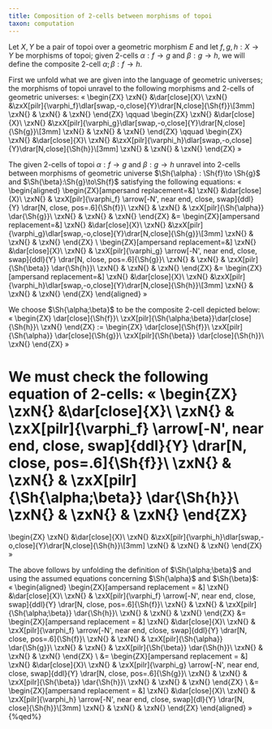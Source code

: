 ```yaml
---
title: Composition of 2-cells between morphisms of topoi
taxon: computation
---
```


Let $X,Y$ be a pair of topoi over a geometric morphism $E$ and let $f,g,h : X\to Y$ be morphisms of topoi; given 2-cells $\alpha : f \to g$ and $\beta : g \to h$, we will define the composite 2-cell $\alpha;\beta : f \to h$.

First we unfold what we are given into the language of geometric universes; the morphisms of topoi unravel to the following morphisms and 2-cells of geometric universes:
«
\begin{ZX}
\zxN{} &\dar[close]{X}\\
\zxN{} &\zxX[pilr]{\varphi_f}\dlar[swap,-o,close]{Y}\drar[N,close]{\Sh{f}}\\[3mm]
\zxN{} & \zxN{} & \zxN{}
\end{ZX}
\qquad
\begin{ZX}
\zxN{} &\dar[close]{X}\\
\zxN{} &\zxX[pilr]{\varphi_g}\dlar[swap,-o,close]{Y}\drar[N,close]{\Sh{g}}\\[3mm]
\zxN{} & \zxN{} & \zxN{}
\end{ZX}
\qquad
\begin{ZX}
\zxN{} &\dar[close]{X}\\
\zxN{} &\zxX[pilr]{\varphi_h}\dlar[swap,-o,close]{Y}\drar[N,close]{\Sh{h}}\\[3mm]
\zxN{} & \zxN{} & \zxN{}
\end{ZX}
»

The given 2-cells of topoi $\alpha:f\to g$ and $\beta : g \to h$ unravel into 2-cells between morphisms of geometric universe $\Sh{\alpha} : \Sh{f}\to \Sh{g}$ and $\Sh{\beta}:\Sh{g}\to\Sh{f}$ satisfying the following equations:
«
\begin{aligned}
\begin{ZX}[ampersand replacement=\&]
  \zxN{} \&\dar[close]{X}\\
   \zxN{} \& \zxX[pilr]{\varphi_f} \arrow[-N', near end, close, swap]{ddl}{Y} \drar[N, close, pos=.6]{\Sh{f}}\\
   \zxN{} \& \zxN{} \& \zxX[pilr]{\Sh{\alpha}} \dar{\Sh{g}}\\
   \zxN{} \& \zxN{} \& \zxN{}
\end{ZX}
&=
\begin{ZX}[ampersand replacement=\&]
  \zxN{} \&\dar[close]{X}\\
  \zxN{} \&\zxX[pilr]{\varphi_g}\dlar[swap,-o,close]{Y}\drar[N,close]{\Sh{g}}\\[3mm]
  \zxN{} \& \zxN{} \& \zxN{}
\end{ZX}
\\
\begin{ZX}[ampersand replacement=\&]
  \zxN{} \&\dar[close]{X}\\
  \zxN{} \& \zxX[pilr]{\varphi_g} \arrow[-N', near end, close, swap]{ddl}{Y} \drar[N, close, pos=.6]{\Sh{g}}\\
  \zxN{} \& \zxN{} \& \zxX[pilr]{\Sh{\beta}} \dar{\Sh{h}}\\
  \zxN{} \& \zxN{} \& \zxN{}
\end{ZX}
&=
\begin{ZX}[ampersand replacement=\&]
  \zxN{} \&\dar[close]{X}\\
  \zxN{} \&\zxX[pilr]{\varphi_h}\dlar[swap,-o,close]{Y}\drar[N,close]{\Sh{h}}\\[3mm]
  \zxN{} \& \zxN{} \& \zxN{}
\end{ZX}
\end{aligned}
»

We choose $\Sh{\alpha;\beta}$ to be the composite 2-cell depicted below:
«
\begin{ZX}
\dar[close]{\Sh{f}}\\
\zxX[pilr]{\Sh{\alpha;\beta}}\dar[close]{\Sh{h}}\\
\zxN{}
\end{ZX}
:=
\begin{ZX}
\dar[close]{\Sh{f}}\\
\zxX[pilr]{\Sh{\alpha}} \dar[close]{\Sh{g}}\\
\zxX[pilr]{\Sh{\beta}} \dar[close]{\Sh{h}}\\
\zxN{}
\end{ZX}
»

We must check the following equation of 2-cells:
«
\begin{ZX}
  \zxN{} &\dar[close]{X}\\
   \zxN{} & \zxX[pilr]{\varphi_f} \arrow[-N', near end, close, swap]{ddl}{Y} \drar[N, close, pos=.6]{\Sh{f}}\\
   \zxN{} & \zxN{} & \zxX[pilr]{\Sh{\alpha;\beta}} \dar{\Sh{h}}\\
   \zxN{} & \zxN{} & \zxN{}
\end{ZX}
=
\begin{ZX}
  \zxN{} &\dar[close]{X}\\
  \zxN{} &\zxX[pilr]{\varphi_h}\dlar[swap,-o,close]{Y}\drar[N,close]{\Sh{h}}\\[3mm]
  \zxN{} & \zxN{} & \zxN{}
\end{ZX}
»

The above follows by unfolding the definition of $\Sh{\alpha;\beta}$ and using the assumed equations concerning $\Sh{\alpha}$ and $\Sh{\beta}$:
«
\begin{aligned}
\begin{ZX}[ampersand replacement = \&]
   \zxN{} \&\dar[close]{X}\\
   \zxN{} \& \zxX[pilr]{\varphi_f} \arrow[-N', near end, close, swap]{ddl}{Y} \drar[N, close, pos=.6]{\Sh{f}}\\
   \zxN{} \& \zxN{} \& \zxX[pilr]{\Sh{\alpha;\beta}} \dar{\Sh{h}}\\
   \zxN{} \& \zxN{} \& \zxN{}
\end{ZX}
&=
\begin{ZX}[ampersand replacement = \&]
   \zxN{} \&\dar[close]{X}\\
   \zxN{} \& \zxX[pilr]{\varphi_f} \arrow[-N', near end, close, swap]{ddl}{Y} \drar[N, close, pos=.6]{\Sh{f}}\\
   \zxN{} \& \zxN{} \& \zxX[pilr]{\Sh{\alpha}} \dar{\Sh{g}}\\
   \zxN{} \& \zxN{} \& \zxX[pilr]{\Sh{\beta}} \dar{\Sh{h}}\\
   \zxN{} \& \zxN{} \& \zxN{}
\end{ZX}
\\
&=
\begin{ZX}[ampersand replacement = \&]
   \zxN{} \&\dar[close]{X}\\
   \zxN{} \& \zxX[pilr]{\varphi_g} \arrow[-N', near end, close, swap]{ddl}{Y} \drar[N, close, pos=.6]{\Sh{g}}\\
   \zxN{} \& \zxN{} \& \zxX[pilr]{\Sh{\beta}} \dar{\Sh{h}}\\
   \zxN{} \& \zxN{} \& \zxN{}
\end{ZX}
\\
&=
\begin{ZX}[ampersand replacement = \&]
   \zxN{} \&\dar[close]{X}\\
   \zxN{} \& \zxX[pilr]{\varphi_h} \arrow[-N', near end, close, swap]{dl}{Y} \drar[N, close]{\Sh{h}}\\[3mm]
   \zxN{} \& \zxN{} \& \zxN{}
\end{ZX}
\end{aligned}
»
{%qed%}

